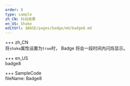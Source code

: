 ```yaml
---
order: 8
type: sample
zh_CN: 抖动效果
en_US: Shake
editUrl: $BASE/pages/badge/md/badge8.md
---
```


+++ zh_CN  
将<Code>shake</Code>属性设置为<Code>true</Code>时， Badge 将会一段时间内闪烁显示。

+++ en_US  
badge8

+++ SampleCode  
fileName: Badge8
